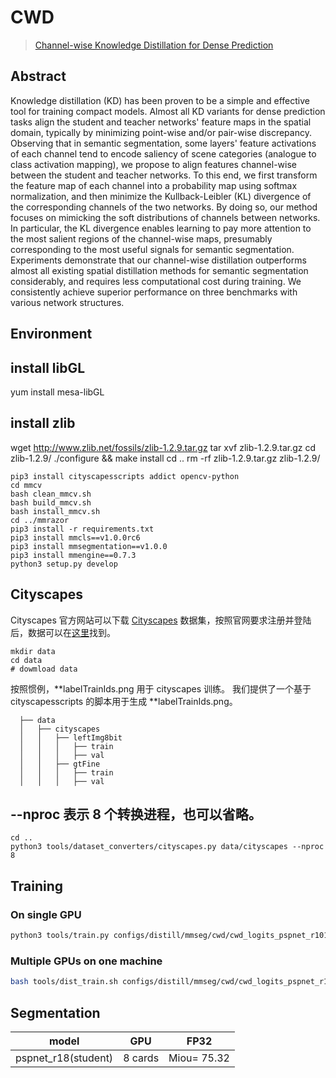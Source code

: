 
# CWD

> [Channel-wise Knowledge Distillation for Dense Prediction](https://arxiv.org/abs/2011.13256)

<!-- [ALGORITHM] -->

## Abstract

Knowledge distillation (KD) has been proven to be a simple and effective tool for training compact models. Almost all KD variants for dense prediction tasks align the student and teacher networks' feature maps in the spatial domain, typically by minimizing point-wise and/or pair-wise discrepancy. Observing that in semantic segmentation, some layers' feature activations of each channel tend to encode saliency of scene categories (analogue to class activation mapping), we propose to align features channel-wise between the student and teacher networks. To this end, we first transform the feature map of each channel into a probability map using softmax normalization, and then minimize the Kullback-Leibler (KL) divergence of the corresponding channels of the two networks. By doing so, our method focuses on mimicking the soft distributions of channels between networks. In particular, the KL divergence enables learning to pay more attention to the most salient regions of the channel-wise maps, presumably corresponding to the most useful signals for semantic segmentation. Experiments demonstrate that our channel-wise distillation outperforms almost all existing spatial distillation methods for semantic segmentation considerably, and requires less computational cost during training. We consistently achieve superior performance on three benchmarks with various network structures.

## Environment

## install libGL
yum install mesa-libGL

## install zlib
wget http://www.zlib.net/fossils/zlib-1.2.9.tar.gz
tar xvf zlib-1.2.9.tar.gz
cd zlib-1.2.9/
./configure && make install
cd ..
rm -rf zlib-1.2.9.tar.gz zlib-1.2.9/


```
pip3 install cityscapesscripts addict opencv-python
cd mmcv
bash clean_mmcv.sh
bash build_mmcv.sh
bash install_mmcv.sh
cd ../mmrazor
pip3 install -r requirements.txt
pip3 install mmcls==v1.0.0rc6
pip3 install mmsegmentation==v1.0.0
pip3 install mmengine==0.7.3
python3 setup.py develop 
```

## Cityscapes
Cityscapes 官方网站可以下载 [Cityscapes](<https://www.cityscapes-dataset.com/>) 数据集，按照官网要求注册并登陆后，数据可以在[这里](<https://www.cityscapes-dataset.com/downloads/>)找到。

```
mkdir data 
cd data
# dowmload data 
```

按照惯例，**labelTrainIds.png 用于 cityscapes 训练。 我们提供了一个基于 cityscapesscripts 的脚本用于生成 **labelTrainIds.png。
```shell
  ├── data
  │   ├── cityscapes
  │   │   ├── leftImg8bit
  │   │   │   ├── train
  │   │   │   ├── val
  │   │   ├── gtFine
  │   │   │   ├── train
  │   │   │   ├── val
  ```
## --nproc 表示 8 个转换进程，也可以省略。
```
cd ..
python3 tools/dataset_converters/cityscapes.py data/cityscapes --nproc 8
```
##  Training

### On single GPU

```bash
python3 tools/train.py configs/distill/mmseg/cwd/cwd_logits_pspnet_r101-d8_pspnet_r18-d8_4xb2-80k_cityscapes-512x1024.py
```

### Multiple GPUs on one machine

```bash
bash tools/dist_train.sh configs/distill/mmseg/cwd/cwd_logits_pspnet_r101-d8_pspnet_r18-d8_4xb2-80k_cityscapes-512x1024.py 8
```




## Segmentation

|       model       |     GPU     | FP32                                 | 
|-------------------| ----------- | ------------------------------------ |
|   pspnet_r18(student)   | 8 cards     | Miou=  75.32                           |


